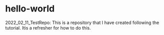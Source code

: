 # hello-world
2022_02_11_TestRepo: This is a repository that I have created following the tutorial. Itis a refresher for how to do this. 
